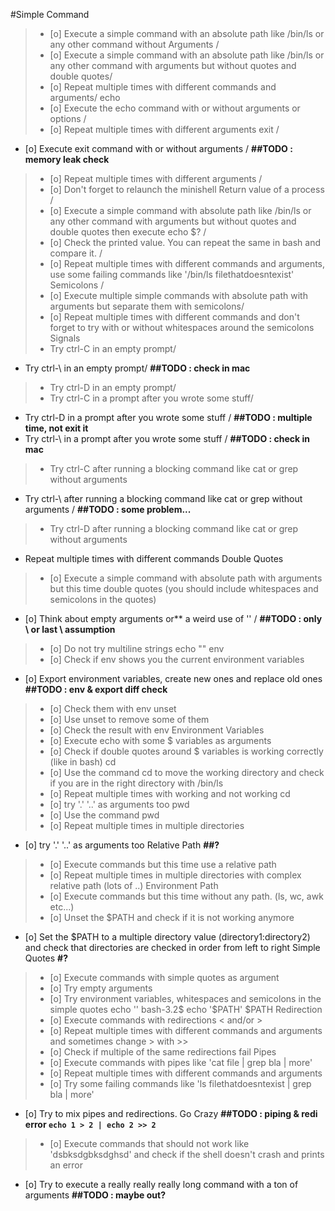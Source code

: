 #Simple Command

> * [o] Execute a simple command with an absolute path like /bin/ls or any other command without Arguments /
> * [o] Execute a simple command with an absolute path like /bin/ls or any other command with arguments but without quotes and double quotes/
> * [o] Repeat multiple times with different commands and arguments/ echo
> * [o] Execute the echo command with or without arguments or options /
> * [o] Repeat multiple times with different arguments exit /
* [o] Execute exit command with or without arguments / **##TODO : memory leak check**
> * [o] Repeat multiple times with different arguments / 
> * [o] Don't forget to relaunch the minishell Return value of a process /
> * [o] Execute a simple command with absolute path like /bin/ls or any other command with arguments but without quotes and double quotes then execute echo $? /
> * [o] Check the printed value. You can repeat the same in bash and compare it. /
> * [o] Repeat multiple times with different commands and arguments, use some failing commands like '/bin/ls filethatdoesntexist' Semicolons /
> * [o] Execute multiple simple commands with absolute path with arguments but separate them with semicolons/
> * [o] Repeat multiple times with different commands and don't forget to try with or without whitespaces around the semicolons Signals
> * Try ctrl-C in an empty prompt/
* Try ctrl-\ in an empty prompt/ **##TODO : check in mac**
> * Try ctrl-D in an empty prompt/
> * Try ctrl-C in a prompt after you wrote some stuff/
* Try ctrl-D in a prompt after you wrote some stuff / **##TODO : multiple time, not exit it**
* Try ctrl-\ in a prompt after you wrote some stuff / **##TODO : check in mac**
> * Try ctrl-C after running a blocking command like cat or grep without arguments
* Try ctrl-\ after running a blocking command like cat or grep without arguments / **##TODO : some problem...**
> * Try ctrl-D after running a blocking command like cat or grep without arguments
* Repeat multiple times with different commands Double Quotes
> * [o] Execute a simple command with absolute path with arguments but this time double quotes (you should include whitespaces and semicolons in the quotes)
* [o] Think about empty arguments or** a weird use of '\' / **##TODO : only \ or last \ assumption**
> * [o] Do not try multiline strings echo "\" env
> * [o] Check if env shows you the current environment variables
* [o] Export environment variables, create new ones and replace old ones **##TODO : env & export diff check**
> * [o] Check them with env unset
> * [o] Use unset to remove some of them
> * [o] Check the result with env Environment Variables
> * [o] Execute echo with some $ variables as arguments
> * [o] Check if double quotes around $ variables is working correctly (like in bash) cd
> * [o] Use the command cd to move the working directory and check if you are in the right directory with /bin/ls
> * [o] Repeat multiple times with working and not working cd
> * [o] try '.' '..' as arguments too pwd
> * [o] Use the command pwd
> * [o] Repeat multiple times in multiple directories
* [o] try '.' '..' as arguments too Relative Path **##?**
> * [o] Execute commands but this time use a relative path
> * [o] Repeat multiple times in multiple directories with complex relative path (lots of ..) Environment Path
> * [o] Execute commands but this time without any path. (ls, wc, awk etc...)
> * [o] Unset the $PATH and check if it is not working anymore
* [o] Set the $PATH to a multiple directory value (directory1:directory2) and check that directories are checked in order from left to right Simple Quotes **#?**
> * [o] Execute commands with simple quotes as argument
> * [o] Try empty arguments
> * [o] Try environment variables, whitespaces and semicolons in the simple quotes echo '\' bash-3.2$ echo '$PATH' $PATH Redirection
> * [o] Execute commands with redirections < and/or >
> * [o] Repeat multiple times with different commands and arguments and sometimes change > with >>
> * [o] Check if multiple of the same redirections fail Pipes
> * [o] Execute commands with pipes like 'cat file | grep bla | more'
> * [o] Repeat multiple times with different commands and arguments
> * [o] Try some failing commands like 'ls filethatdoesntexist | grep bla | more'
* [o] Try to mix pipes and redirections. Go Crazy **##TODO : piping & redi error `echo 1 > 2 | echo 2 >> 2`**
> * [o] Execute commands that should not work like 'dsbksdgbksdghsd' and check if the shell doesn't crash and prints an error
* [o] Try to execute a really really really long command with a ton of arguments **##TODO : maybe out?**


